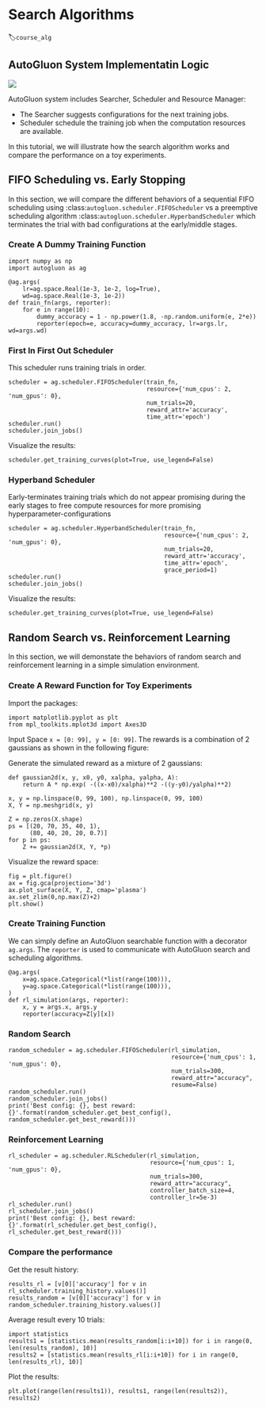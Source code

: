 # Search Algorithms
:label:`course_alg`

## AutoGluon System Implementatin Logic

![](https://raw.githubusercontent.com/zhanghang1989/AutoGluonWebdata/master/doc/api/autogluon_system.png)

AutoGluon system includes Searcher, Scheduler and Resource Manager:

- The Searcher suggests configurations for the next training jobs.
- Scheduler schedule the training job when the computation resources are available.

In this tutorial, we will illustrate how the search algorithm works and
compare the performance on a toy experiments.

## FIFO Scheduling vs. Early Stopping

In this section, we will compare the different behaviors of a sequential FIFO scheduling
using :class:`autogluon.scheduler.FIFOScheduler` vs a preemptive scheduling algorithm
:class:`autogluon.scheduler.HyperbandScheduler` which terminates the trial with bad
configurations at the early/middle stages.

### Create A Dummy Training Function

```{.python .input}
import numpy as np
import autogluon as ag

@ag.args(
    lr=ag.space.Real(1e-3, 1e-2, log=True),
    wd=ag.space.Real(1e-3, 1e-2))
def train_fn(args, reporter):
    for e in range(10):
        dummy_accuracy = 1 - np.power(1.8, -np.random.uniform(e, 2*e))
        reporter(epoch=e, accuracy=dummy_accuracy, lr=args.lr, wd=args.wd)
```

### First In First Out Scheduler

This scheduler runs training trials in order.

```{.python .input}
scheduler = ag.scheduler.FIFOScheduler(train_fn,
                                       resource={'num_cpus': 2, 'num_gpus': 0},
                                       num_trials=20,
                                       reward_attr='accuracy',
                                       time_attr='epoch')
scheduler.run()
scheduler.join_jobs()

```

Visualize the results:

```{.python .input}
scheduler.get_training_curves(plot=True, use_legend=False)
```

### Hyperband Scheduler

Early-terminates training trials which do not appear promising during the early stages to free compute resources for more promising hyperparameter-configurations

```{.python .input}
scheduler = ag.scheduler.HyperbandScheduler(train_fn,
                                            resource={'num_cpus': 2, 'num_gpus': 0},
                                            num_trials=20,
                                            reward_attr='accuracy',
                                            time_attr='epoch',
                                            grace_period=1)
scheduler.run()
scheduler.join_jobs()

```

Visualize the results:

```{.python .input}
scheduler.get_training_curves(plot=True, use_legend=False)
```

## Random Search vs. Reinforcement Learning

In this section, we will demonstate the behaviors of random search and reinforcement learning
in a simple simulation environment.

### Create A Reward Function for Toy Experiments

Import the packages:

```{.python .input}
import matplotlib.pyplot as plt
from mpl_toolkits.mplot3d import Axes3D
```

Input Space `x = [0: 99], y = [0: 99]`.
The rewards is a combination of 2 gaussians as shown in the following figure:

Generate the simulated reward as a mixture of 2 gaussians:

```{.python .input}
def gaussian2d(x, y, x0, y0, xalpha, yalpha, A): 
    return A * np.exp( -((x-x0)/xalpha)**2 -((y-y0)/yalpha)**2) 

x, y = np.linspace(0, 99, 100), np.linspace(0, 99, 100) 
X, Y = np.meshgrid(x, y)

Z = np.zeros(X.shape) 
ps = [(20, 70, 35, 40, 1),
      (80, 40, 20, 20, 0.7)]
for p in ps:
    Z += gaussian2d(X, Y, *p)
```

Visualize the reward space:

```{.python .input}
fig = plt.figure()
ax = fig.gca(projection='3d') 
ax.plot_surface(X, Y, Z, cmap='plasma') 
ax.set_zlim(0,np.max(Z)+2)
plt.show()
```

### Create Training Function

We can simply define an AutoGluon searchable function with a decorator `ag.args`.
The `reporter` is used to communicate with AutoGluon search and scheduling algorithms.

```{.python .input}
@ag.args(
    x=ag.space.Categorical(*list(range(100))),
    y=ag.space.Categorical(*list(range(100))),
)
def rl_simulation(args, reporter):
    x, y = args.x, args.y
    reporter(accuracy=Z[y][x])
```

### Random Search

```{.python .input}
random_scheduler = ag.scheduler.FIFOScheduler(rl_simulation,
                                              resource={'num_cpus': 1, 'num_gpus': 0},
                                              num_trials=300,
                                              reward_attr="accuracy",
                                              resume=False)
random_scheduler.run()
random_scheduler.join_jobs()
print('Best config: {}, best reward: {}'.format(random_scheduler.get_best_config(), random_scheduler.get_best_reward()))
```

### Reinforcement Learning

```{.python .input}
rl_scheduler = ag.scheduler.RLScheduler(rl_simulation,
                                        resource={'num_cpus': 1, 'num_gpus': 0},
                                        num_trials=300,
                                        reward_attr="accuracy",
                                        controller_batch_size=4,
                                        controller_lr=5e-3)
rl_scheduler.run()
rl_scheduler.join_jobs()
print('Best config: {}, best reward: {}'.format(rl_scheduler.get_best_config(), rl_scheduler.get_best_reward()))
```

### Compare the performance

Get the result history:

```{.python .input}
results_rl = [v[0]['accuracy'] for v in rl_scheduler.training_history.values()]
results_random = [v[0]['accuracy'] for v in random_scheduler.training_history.values()]
```

Average result every 10 trials:

```{.python .input}
import statistics
results1 = [statistics.mean(results_random[i:i+10]) for i in range(0, len(results_random), 10)]
results2 = [statistics.mean(results_rl[i:i+10]) for i in range(0, len(results_rl), 10)]
```

Plot the results:

```{.python .input}
plt.plot(range(len(results1)), results1, range(len(results2)), results2)
```
